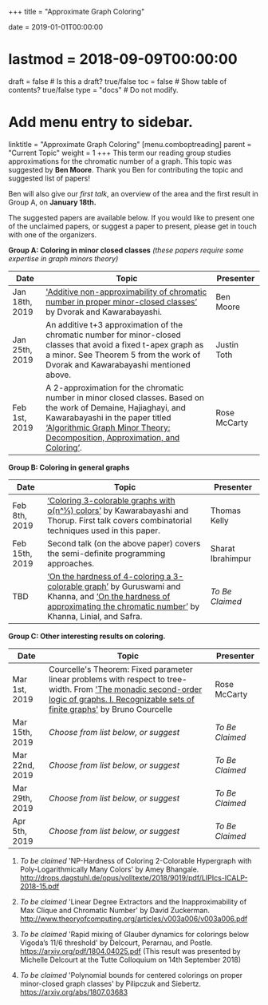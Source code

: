 +++
title = "Approximate Graph Coloring"

date = 2019-01-01T00:00:00
# lastmod = 2018-09-09T00:00:00

draft = false  # Is this a draft? true/false
toc = false  # Show table of contents? true/false
type = "docs"  # Do not modify.

# Add menu entry to sidebar.
linktitle = "Approximate Graph Coloring"
[menu.comboptreading]
  parent = "Current Topic"
  weight = 1
+++
This term our reading group studies approximations for the chromatic number of a graph. 
This topic was suggested by **Ben Moore**. Thank you Ben for contributing the topic and suggested list of papers!

Ben will also give our *first talk*, an overview of the area and the first result in Group A, on **January 18th.**

The suggested papers are available below. If you would like to present one of the unclaimed papers, or suggest a paper to present, please get in touch with one of the organizers.


__Group A: Coloring in minor closed classes__ *(these papers require some expertise in graph minors theory)*

| Date           | Topic                                                                                                                                                                                                                                                                                              | Presenter    |
|----------------|----------------------------------------------------------------------------------------------------------------------------------------------------------------------------------------------------------------------------------------------------------------------------------------------------|--------------|
| Jan 18th, 2019 | ['Additive non-approximability of chromatic number in proper minor-closed classes’](https://arxiv.org/pdf/1707.03888.pdf) by Dvorak and Kawarabayashi.                                                                                                                                                  | Ben Moore    |
| Jan 25th, 2019 | An additive t+3 approximation of the chromatic number for minor-closed classes that avoid a fixed t-apex graph as a minor.   See Theorem 5 from the work of Dvorak and Kawarabayashi mentioned above.                                                                                              | Justin Toth  |
| Feb 1st, 2019  | A 2-approximation for the chromatic number in minor closed classes. Based on the work of Demaine, Hajiaghayi, and Kawarabayashi in the paper titled [‘Algorithmic Graph Minor Theory: Decomposition, Approximation, and Coloring’](http://erikdemaine.org/papers/Decomposition_FOCS2005/paper.pdf).    | Rose McCarty |

__Group B: Coloring in general graphs__

| Date           | Topic                                                                                                                                                                                                                                                   | Presenter         |
|----------------|---------------------------------------------------------------------------------------------------------------------------------------------------------------------------------------------------------------------------------------------------------|-------------------|
| Feb 8th, 2019  | [‘Coloring 3-colorable graphs with o(n^1⁄5) colors’](http://drops.dagstuhl.de/opus/volltexte/2014/4479/pdf/37.pdf) by Kawarabayashi and Thorup. First talk covers combinatorial techniques used in this paper.                                              | Thomas Kelly      |
| Feb 15th, 2019 | Second talk (on the above paper) covers the semi-definite programming approaches.                                                                                                                                                                       | Sharat Ibrahimpur |
| TBD           | [‘On the hardness of 4-coloring a 3-colorable graph’](https://doi.org/10.1137/S0895480100376794) by Guruswami and Khanna, and [‘On the hardness of approximating the chromatic number’](https://doi.org/10.1007/s004930070013) by Khanna, Linial, and Safra.    | _*To Be Claimed*_ |

__Group C: Other interesting results on coloring.__

| Date           | Topic                                                                                                                                                                                                                    | Presenter         |
|----------------|--------------------------------------------------------------------------------------------------------------------------------------------------------------------------------------------------------------------------|-------------------|
| Mar 1st, 2019  | Courcelle's Theorem: Fixed parameter linear problems with respect to tree-width. From ['The monadic second-order logic of graphs. I. Recognizable sets of finite graphs'](https://www.sciencedirect.com/science/article/pii/089054019090043H) by Bruno Courcelle | Rose McCarty      |
| Mar 15th, 2019 | _*Choose from list below, or suggest*_                                                                                                                                                                                                                                 | _*To Be Claimed*_ |
| Mar 22nd, 2019 | _*Choose from list below, or suggest*_                                                                                                                                                                                                                                 | _*To Be Claimed*_ |
| Mar 29th, 2019 | _*Choose from list below, or suggest*_                                                                                                                                                                                                                                 | _*To Be Claimed*_ |
| Apr 5th, 2019  | _*Choose from list below, or suggest*_                                                                                                                                                                                                                                 | _*To Be Claimed*_ |

1. _*To be claimed*_ 'NP-Hardness of Coloring 2-Colorable Hypergraph with Poly-Logarithmically Many Colors' by Amey Bhangale. 
http://drops.dagstuhl.de/opus/volltexte/2018/9019/pdf/LIPIcs-ICALP-2018-15.pdf

2. _*To be claimed*_ 'Linear Degree Extractors and the Inapproximability of Max Clique and Chromatic Number' by David Zuckerman.
http://www.theoryofcomputing.org/articles/v003a006/v003a006.pdf

3. _*To be claimed*_ 'Rapid mixing of Glauber dynamics for colorings below Vigoda’s 11/6 threshold' by Delcourt, Perarnau, and Postle.
https://arxiv.org/pdf/1804.04025.pdf
(This result was presented by Michelle Delcourt at the Tutte Colloquium on 14th September 2018)

4. _*To be claimed*_ 'Polynomial bounds for centered colorings on proper minor-closed graph classes' by Pilipczuk and Siebertz.
https://arxiv.org/abs/1807.03683
